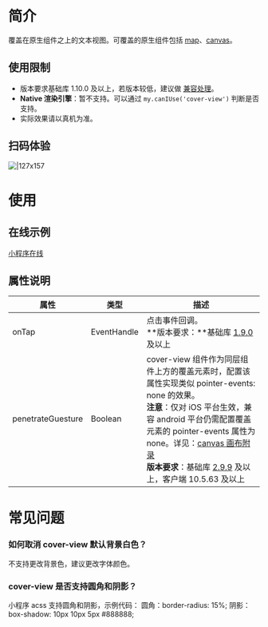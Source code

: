 # 简介

覆盖在原生组件之上的文本视图。可覆盖的原生组件包括 [map](https://opendocs.alipay.com/mini/component/map)、[canvas](https://opendocs.alipay.com/mini/component/canvas)。

## 使用限制

- 版本要求基础库 1.10.0 及以上，若版本较低，建议做 [兼容处理](https://opendocs.alipay.com/mini/framework/compatibility)。
- **Native 渲染引擎**：暂不支持。可以通过 `my.canIUse('cover-view')` 判断是否支持。
- 实际效果请以真机为准。

## 扫码体验

![|127x157](https://gw.alipayobjects.com/mdn/rms_d929c6/afts/img/A*JFj2RaJ7iKEAAAAAAAAAAABjARQnAQ#align=left&display=inline&height=1906&margin=%5Bobject%20Object%5D&originHeight=1906&originWidth=1540&status=done&style=none&width=127)

# 使用

## 在线示例

[小程序在线](https://opendocs.alipay.com/openbox/mini/opendocs/basic-component?view=preview&defaultPage=pages/cover-view/index&defaultOpenedFiles=pages/cover-view/index&theme=light)

## 属性说明

| **属性** | **类型** | **描述** |
| --- | --- | --- |
| onTap | EventHandle | 点击事件回调。<br />**版本要求：**基础库 [1.9.0](https://opendocs.alipay.com/mini/framework/compatibility) 及以上 |
| penetrateGuesture | Boolean | cover-view 组件作为同层组件上方的覆盖元素时，配置该属性实现类似 pointer-events: none 的效果。<br />**注意**：仅对 iOS 平台生效，兼容 android 平台仍需配置覆盖元素的 pointer-events 属性为 none。详见：[canvas 画布附录](https://opendocs.alipay.com/mini/component/canvas#%E9%99%84%E5%BD%95%EF%BC%9A%E9%85%8D%E7%BD%AE%E5%90%8C%E5%B1%82%E7%BB%84%E4%BB%B6%E7%9A%84%E8%A6%86%E7%9B%96%E5%85%83%E7%B4%A0%E4%B8%8D%E5%93%8D%E5%BA%94%E4%BA%8B%E4%BB%B6)<br/>**版本要求**：基础库 [2.9.9](https://opendocs.alipay.com/mini/framework/compatibility) 及以上，客户端 10.5.63 及以上 |

# 常见问题

### 如何取消 cover-view 默认背景白色？

不支持更改背景色，建议更改字体颜色。

### cover-view 是否支持圆角和阴影？

小程序 acss 支持圆角和阴影，示例代码： 圆角：border-radius: 15%; 阴影：box-shadow: 10px 10px 5px #888888;
